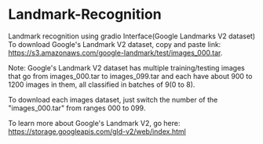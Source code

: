 # Landmark-Recognition
Landmark recognition using gradio Interface(Google Landmarks V2 dataset)
To download Google's Landmark V2 dataset,
copy and paste link: https://s3.amazonaws.com/google-landmark/test/images_000.tar.

Note: Google's Landmark V2 dataset has multiple training/testing images that go from images_000.tar to images_099.tar and each have about 900 to 1200 images in them, all classified in batches of 9(0 to 8).

To download each images dataset, just switch the number of the "images_000.tar" from ranges 000 to 099.

To learn more about Google's Landmark V2, go here: https://storage.googleapis.com/gld-v2/web/index.html
